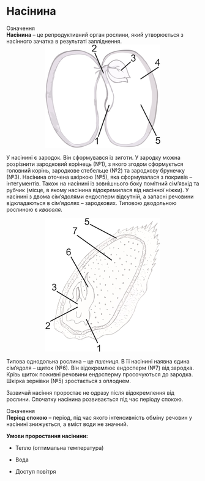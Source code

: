 Насінина
========
<div class="eoz-wrap">
<span class="eoz">Означення</span>
<div class="eoz-text">
<b>Насiнина</b> – це репродуктивний орган рослини, який утворюється з насiнного зачатка в результатi заплiднення.
</div>
</div>

<div align="center">
<img src="lev.jpeg" width="300">
</div>

У насінині є зародок. Він сформувався із зиготи. У зародку можна
розрізнити зародковий корінець (№1), з якого згодом сформується головний
корінь, зародкове стебельце (№2) та зародкову брунечку (№3). Насінина
оточена шкіркою (№5), яка сформувалася з покривів – інтегументів. Також
на насінині із зовнішнього боку помітний сім’явхід та <span class="p1">рубчик</span> (місце,
в якому насінина відокремилася від насінної ніжки). У насінині з двома
сім’ядолями ендосперм відсутній, а запасні речовини відкладаються в
сім’ядолях – зародкових. Типовою дводольною рослиною є *квасоля*.

<div align="center">
<img src="prav.jpeg" width="300">
</div>

Типова однодольна рослина – це *пшениця*. В її насінині наявна <span class="p1">єдина сім’ядоля</span> – щиток (№6). Він відокремлює ендосперм (№7) від зародка.
Крізь щиток поживні речовини ендосперму просочуються до зародка. Шкірка
зернівки (№5) зростається з оплоднем.

Зазвичай насіння проростає не одразу після відокремлення від рослини.
Спочатку насінина розвивається під час періоду спокою.

<div class="eoz-wrap">
<span class="eoz">Означення</span>
<div class="eoz-text">
<b>Перiод спокою</b> – перiод, пiд час якого iнтенсивнiсть обмiну речовин у насiнинi знижується, а вмiст води не значний.
</div>
</div>

**Умови проростання насінини:**

-   Тепло (оптимальна температура)

-   Вода

-   Доступ повітря



